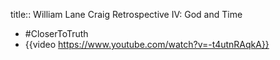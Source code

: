 title:: William Lane Craig Retrospective IV: God and Time

- #CloserToTruth
- {{video https://www.youtube.com/watch?v=-t4utnRAqkA}}